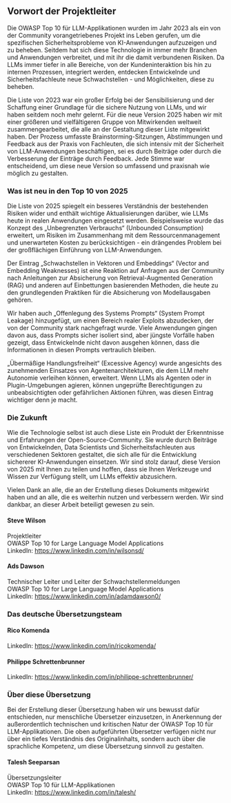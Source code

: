 ## Vorwort der Projektleiter

Die OWASP Top 10 für LLM-Applikationen wurden im Jahr 2023 als ein von der Community vorangetriebenes Projekt ins Leben gerufen, um die spezifischen Sicherheitsprobleme von KI-Anwendungen aufzuzeigen und zu beheben. Seitdem hat sich diese Technologie in immer mehr Branchen und Anwendungen verbreitet, und mit ihr die damit verbundenen Risiken. Da LLMs immer tiefer in alle Bereiche, von der Kundeninteraktion bis hin zu internen Prozessen, integriert werden, entdecken Entwickelnde und Sicherheitsfachleute neue Schwachstellen - und Möglichkeiten, diese zu beheben.

Die Liste von 2023 war ein großer Erfolg bei der Sensibilisierung und der Schaffung einer Grundlage für die sichere Nutzung von LLMs, und wir haben seitdem noch mehr gelernt. Für die neue Version 2025 haben wir mit einer größeren und vielfältigeren Gruppe von Mitwirkenden weltweit zusammengearbeitet, die alle an der Gestaltung dieser Liste mitgewirkt haben. Der Prozess umfasste Brainstorming-Sitzungen, Abstimmungen und Feedback aus der Praxis von Fachleuten, die sich intensiv mit der Sicherheit von LLM-Anwendungen beschäftigen, sei es durch Beiträge oder durch die Verbesserung der Einträge durch Feedback. Jede Stimme war entscheidend, um diese neue Version so umfassend und praxisnah wie möglich zu gestalten.

### Was ist neu in den Top 10 von 2025

Die Liste von 2025 spiegelt ein besseres Verständnis der bestehenden Risiken wider und enthält wichtige Aktualisierungen darüber, wie LLMs heute in realen Anwendungen eingesetzt werden. Beispielsweise wurde das Konzept des „Unbegrenzten Verbrauchs“ (Unbounded Consumption) erweitert, um Risiken im Zusammenhang mit dem Ressourcenmanagement und unerwarteten Kosten zu berücksichtigen - ein drängendes Problem bei der großflächigen Einführung von LLM-Anwendungen.

Der Eintrag „Schwachstellen in Vektoren und Embeddings“ (Vector and Embedding Weaknesses) ist eine Reaktion auf Anfragen aus der Community nach Anleitungen zur Absicherung von Retrieval-Augmented Generation (RAG) und anderen auf Einbettungen basierenden Methoden, die heute zu den grundlegenden Praktiken für die Absicherung von Modellausgaben gehören.

Wir haben auch „Offenlegung des Systems Prompts“ (System Prompt Leakage) hinzugefügt, um einen Bereich realer Exploits abzudecken, der von der Community stark nachgefragt wurde. Viele Anwendungen gingen davon aus, dass Prompts sicher isoliert sind, aber jüngste Vorfälle haben gezeigt, dass Entwickelnde nicht davon ausgehen können, dass die Informationen in diesen Prompts vertraulich bleiben.

„Übermäßige Handlungsfreiheit“ (Excessive Agency) wurde angesichts des zunehmenden Einsatzes von Agentenarchitekturen, die dem LLM mehr Autonomie verleihen können, erweitert. Wenn LLMs als Agenten oder in Plugin-Umgebungen agieren, können ungeprüfte Berechtigungen zu unbeabsichtigten oder gefährlichen Aktionen führen, was diesen Eintrag wichtiger denn je macht.

### Die Zukunft

Wie die Technologie selbst ist auch diese Liste ein Produkt der Erkenntnisse und Erfahrungen der Open-Source-Community. Sie wurde durch Beiträge von Entwickelnden, Data Scientists und Sicherheitsfachleuten aus verschiedenen Sektoren gestaltet, die sich alle für die Entwicklung sichererer KI-Anwendungen einsetzen. Wir sind stolz darauf, diese Version von 2025 mit Ihnen zu teilen und hoffen, dass sie Ihnen Werkzeuge und Wissen zur Verfügung stellt, um LLMs effektiv abzusichern.

Vielen Dank an alle, die an der Erstellung dieses Dokuments mitgewirkt haben und an alle, die es weiterhin nutzen und verbessern werden. Wir sind dankbar, an dieser Arbeit beteiligt gewesen zu sein.

#### Steve Wilson

Projektleiter  
OWASP Top 10 for Large Language Model Applications  
LinkedIn: <https://www.linkedin.com/in/wilsonsd/>  

#### Ads Dawson

Technischer Leiter und Leiter der Schwachstellenmeldungen  
OWASP Top 10 for Large Language Model Applications  
LinkedIn: <https://www.linkedin.com/in/adamdawson0/>  

### Das deutsche Übersetzungsteam

#### Rico Komenda

LinkedIn: <https://www.linkedin.com/in/ricokomenda/>  

#### Philippe Schrettenbrunner

LinkedIn: <https://www.linkedin.com/in/philippe-schrettenbrunner/>

### Über diese Übersetzung

Bei der Erstellung dieser Übersetzung haben wir uns bewusst dafür entschieden, nur menschliche Übersetzer einzusetzen, in Anerkennung der außerordentlich technischen und kritischen Natur der OWASP Top 10 für LLM-Applikationen. Die oben aufgeführten Übersetzer verfügen nicht nur über ein tiefes Verständnis des Originalinhalts, sondern auch über die sprachliche Kompetenz, um diese Übersetzung sinnvoll zu gestalten.

#### Talesh Seeparsan

Übersetzungsleiter  
OWASP Top 10 für LLM-Applikationen  
LinkedIn: <https://www.linkedin.com/in/talesh/>
